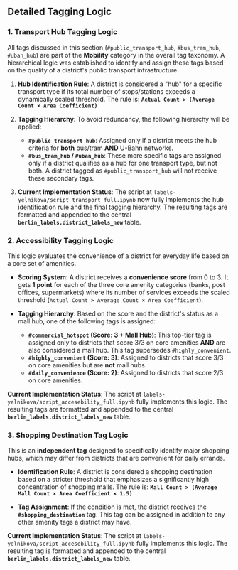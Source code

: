 ## Detailed Tagging Logic
### 1. Transport Hub Tagging Logic

All tags discussed in this section (`#public_transport_hub`, `#bus_tram_hub`, `#uban_hub`) are part of the **Mobility** category in the overall tag taxonomy. A hierarchical logic was established to identify and assign these tags based on the quality of a district's public transport infrastructure.

1.  **Hub Identification Rule**: A district is considered a "hub" for a specific transport type if its total number of stops/stations exceeds a dynamically scaled threshold. The rule is:
    **`Actual Count > (Average Count × Area Coefficient)`**

2.  **Tagging Hierarchy**: To avoid redundancy, the following hierarchy will be applied:
    * **`#public_transport_hub`**: Assigned only if a district meets the hub criteria for **both** bus/tram **AND** U-Bahn networks.
    * **`#bus_tram_hub` / `#uban_hub`**: These more specific tags are assigned only if a district qualifies as a hub for one transport type, but not both. A district tagged as `#public_transport_hub` will not receive these secondary tags.
3. **Current Implementation Status**: The script at `labels-yelnikova/script_transport_full.ipynb` now fully implements the hub identification rule and the final tagging hierarchy. The resulting tags are formatted and appended to the central **`berlin_labels.district_labels_new`** table.

### 2. Accessibility Tagging Logic

This logic evaluates the convenience of a district for everyday life based on a core set of amenities.

* **Scoring System**: A district receives a **convenience score** from 0 to 3. It gets **1 point** for each of the three core amenity categories (banks, post offices, supermarkets) where its number of services exceeds the scaled threshold (`Actual Count > Average Count × Area Coefficient`).

* **Tagging Hierarchy**: Based on the score and the district's status as a mall hub, one of the following tags is assigned:
    * **`#commercial_hotspot` (Score: 3 + Mall Hub)**: This top-tier tag is assigned only to districts that score 3/3 on core amenities **AND** are also considered a mall hub. This tag supersedes `#highly_convenient`.
    * **`#highly_convenient` (Score: 3)**: Assigned to districts that score 3/3 on core amenities but are **not** mall hubs.
    * **`#daily_convenience` (Score: 2)**: Assigned to districts that score 2/3 on core amenities.

**Current Implementation Status**: The script at `labels-yelnikova/script_accesebility_full.ipynb` fully implements this logic. The resulting tags are formatted and appended to the central **`berlin_labels.district_labels_new`** table.

### 3. Shopping Destination Tag Logic

This is an **independent tag** designed to specifically identify major shopping hubs, which may differ from districts that are convenient for daily errands.

* **Identification Rule**: A district is considered a shopping destination based on a stricter threshold that emphasizes a significantly high concentration of shopping malls. The rule is:
    **`Mall Count > (Average Mall Count × Area Coefficient × 1.5)`**

* **Tag Assignment**: If the condition is met, the district receives the **`#shopping_destination`** tag. This tag can be assigned in addition to any other amenity tags a district may have.

**Current Implementation Status**: The script at `labels-yelnikova/script_accesebility_full.ipynb` fully implements this logic. The resulting tag is formatted and appended to the central **`berlin_labels.district_labels_new`** table.

